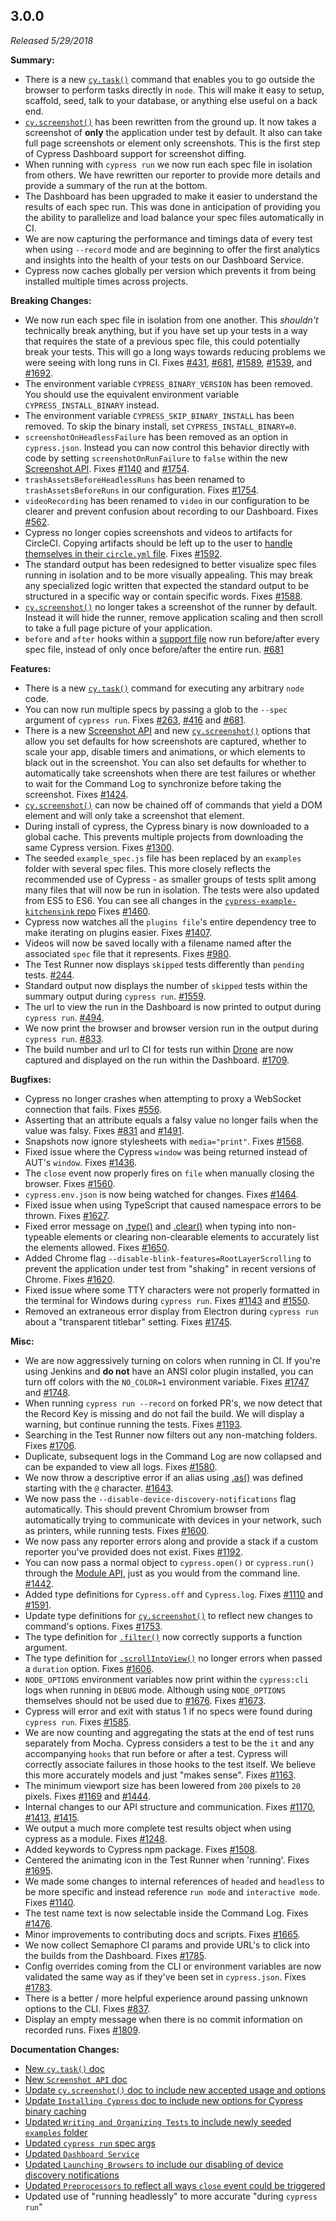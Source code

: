 ## 3.0.0

*Released 5/29/2018*

**Summary:**

- There is a new [`cy.task()`](/api/commands/task) command that enables you to go outside the browser to perform tasks directly in `node`. This will make it easy to setup, scaffold, seed, talk to your database, or anything else useful on a back end.
- [`cy.screenshot()`](/api/commands/screenshot) has been rewritten from the ground up. It now takes a screenshot of **only** the application under test by default. It also can take full page screenshots or element only screenshots. This is the first step of Cypress Dashboard support for screenshot diffing.
- When running with `cypress run` we now run each spec file in isolation from others. We have rewritten our reporter to provide more details and provide a summary of the run at the bottom.
- The Dashboard has been upgraded to make it easier to understand the results of each spec run. This was done in anticipation of providing you the ability to parallelize and load balance your spec files automatically in CI.
- We are now capturing the performance and timings data of every test when using `--record` mode and are beginning to offer the first analytics and insights into the health of your tests on our Dashboard Service.
- Cypress now caches globally per version which prevents it from being installed multiple times across projects.

**Breaking Changes:**

- We now run each spec file in isolation from one another. This *shouldn't* technically break anything, but if you have set up your tests in a way that requires the state of a previous spec file, this could potentially break your tests. This will go a long ways towards reducing problems we were seeing with long runs in CI. Fixes [#431](https://github.com/cypress-io/cypress/issues/431), [#681](https://github.com/cypress-io/cypress/issues/681), [#1589](https://github.com/cypress-io/cypress/issues/1589), [#1539](https://github.com/cypress-io/cypress/issues/1539), and [#1692](https://github.com/cypress-io/cypress/issues/1692).
- The environment variable `CYPRESS_BINARY_VERSION` has been removed. You should use the equivalent environment variable `CYPRESS_INSTALL_BINARY` instead.
- The environment variable `CYPRESS_SKIP_BINARY_INSTALL` has been removed. To skip the binary install, set `CYPRESS_INSTALL_BINARY=0`.
- `screenshotOnHeadlessFailure` has been removed as an option in `cypress.json`. Instead you can now control this behavior directly with code by setting `screenshotOnRunFailure` to `false` within the new [Screenshot API](/api/cypress-api/screenshot-api). Fixes [#1140](https://github.com/cypress-io/cypress/issues/1140) and [#1754](https://github.com/cypress-io/cypress/issues/1754).
- `trashAssetsBeforeHeadlessRuns` has been renamed to `trashAssetsBeforeRuns` in our configuration. Fixes [#1754](https://github.com/cypress-io/cypress/issues/1754).
- `videoRecording` has been renamed to `video` in our configuration to be clearer and prevent confusion about recording to our Dashboard. Fixes [#562](https://github.com/cypress-io/cypress/issues/562).
- Cypress no longer copies screenshots and videos to artifacts for CircleCI. Copying artifacts should be left up to the user to [handle themselves in their `circle.yml` file](https://circleci.com/docs/2.0/artifacts/). Fixes [#1592](https://github.com/cypress-io/cypress/issues/1592).
- The standard output has been redesigned to better visualize spec files running in isolation and to be more visually appealing. This may break any specialized logic written that expected the standard output to be structured in a specific way or contain specific words. Fixes [#1588](https://github.com/cypress-io/cypress/issues/1588).
- [`cy.screenshot()`](/api/commands/screenshot) no longer takes a screenshot of the runner by default. Instead it will hide the runner, remove application scaling and then scroll to take a full page picture of your application.
- `before` and `after` hooks within a [support file](/guides/core-concepts/writing-and-organizing-tests#Support-file) now run before/after every spec file, instead of only once before/after the entire run. [#681](https://github.com/cypress-io/cypress/issues/681)

**Features:**

- There is a new [`cy.task()`](/api/commands/task) command for executing any arbitrary `node` code.
- You can now run multiple specs by passing a glob to the `--spec` argument of `cypress run`. Fixes [#263](https://github.com/cypress-io/cypress/issues/263), [#416](https://github.com/cypress-io/cypress/issues/416) and [#681](https://github.com/cypress-io/cypress/issues/681).
- There is a new [Screenshot API](/api/cypress-api/screenshot-api) and new [`cy.screenshot()`](/api/commands/screenshot) options that allow you set defaults for how screenshots are captured, whether to scale your app, disable timers and animations, or which elements to black out in the screenshot. You can also set defaults for whether to automatically take screenshots when there are test failures or whether to wait for the Command Log to synchronize before taking the screenshot. Fixes [#1424](https://github.com/cypress-io/cypress/issues/1424).
- [`cy.screenshot()`](/api/commands/screenshot) can now be chained off of commands that yield a DOM element and will only take a screenshot that element.
- During install of cypress, the Cypress binary is now downloaded to a global cache. This prevents multiple projects from downloading the same Cypress version. Fixes [#1300](https://github.com/cypress-io/cypress/issues/1300).
- The seeded `example_spec.js` file has been replaced by an `examples` folder with several spec files. This more closely reflects the recommended use of Cypress - as smaller groups of tests split among many files that will now be run in isolation. The tests were also updated from ES5 to ES6. You can see all changes in the [`cypress-example-kitchensink` repo](https://github.com/cypress-io/cypress-example-kitchensink) Fixes [#1460](https://github.com/cypress-io/cypress/issues/1460).
- Cypress now watches all the `plugins file`'s entire dependency tree to make iterating on plugins easier. Fixes [#1407](https://github.com/cypress-io/cypress/issues/1407).
- Videos will now be saved locally with a filename named after the associated `spec` file that it represents. Fixes [#980](https://github.com/cypress-io/cypress/issues/980).
- The Test Runner now displays `skipped` tests differently than `pending` tests. [#244](https://github.com/cypress-io/cypress/issues/244).
- Standard output now displays the number of `skipped` tests within the summary output during `cypress run`. [#1559](https://github.com/cypress-io/cypress/issues/1559).
- The url to view the run in the Dashboard is now printed to output during `cypress run`. [#494](https://github.com/cypress-io/cypress/issues/494).
- We now print the browser and browser version run in the output during `cypress run`. [#833](https://github.com/cypress-io/cypress/issues/833).
- The build number and url to CI for tests run within [Drone](https://drone.io/) are now captured and displayed on the run within the Dashboard. [#1709](https://github.com/cypress-io/cypress/issues/1709).

**Bugfixes:**

- Cypress no longer crashes when attempting to proxy a WebSocket connection that fails. Fixes [#556](https://github.com/cypress-io/cypress/issues/556).
- Asserting that an attribute equals a falsy value no longer fails when the value was falsy. Fixes [#831](https://github.com/cypress-io/cypress/issues/831) and [#1491](https://github.com/cypress-io/cypress/issues/1491).
- Snapshots now ignore stylesheets with `media="print"`. Fixes [#1568](https://github.com/cypress-io/cypress/issues/1568).
- Fixed issue where the Cypress `window` was being returned instead of AUT's `window`. Fixes [#1436](https://github.com/cypress-io/cypress/issues/1436).
- The `close` event now properly fires on `file` when manually closing the browser. Fixes [#1560](https://github.com/cypress-io/cypress/issues/1560).
- `cypress.env.json` is now being watched for changes. Fixes [#1464](https://github.com/cypress-io/cypress/issues/1464).
- Fixed issue when using TypeScript that caused namespace errors to be thrown. Fixes [#1627](https://github.com/cypress-io/cypress/issues/1627).
- Fixed error message on [.type()](/api/commands/type) and [.clear()](/api/commands/clear) when typing into non-typeable elements or clearing non-clearable elements to accurately list the elements allowed. Fixes [#1650](https://github.com/cypress-io/cypress/issues/1650).
- Added Chrome flag `--disable-blink-features=RootLayerScrolling` to prevent the application under test from "shaking" in recent versions of Chrome. Fixes [#1620](https://github.com/cypress-io/cypress/issues/1620).
- Fixed issue where some TTY characters were not properly formatted in the terminal for Windows during `cypress run`. Fixes [#1143](https://github.com/cypress-io/cypress/issues/1143) and [#1550](https://github.com/cypress-io/cypress/issues/1550).
- Removed an extraneous error display from Electron during `cypress run` about a "transparent titlebar" setting. Fixes [#1745](https://github.com/cypress-io/cypress/issues/1745).

**Misc:**

- We are now aggressively turning on colors when running in CI. If you're using Jenkins and **do not** have an ANSI color plugin installed, you can turn off colors with the `NO_COLOR=1` environment variable. Fixes [#1747](https://github.com/cypress-io/cypress/issues/1747) and [#1748](https://github.com/cypress-io/cypress/issues/1748).
- When running `cypress run --record` on forked PR's, we now detect that the Record Key is missing and do not fail the build. We will display a warning, but continue running the tests. Fixes [#1193](https://github.com/cypress-io/cypress/issues/1193).
- Searching in the Test Runner now filters out any non-matching folders. Fixes [#1706](https://github.com/cypress-io/cypress/issues/1706).
- Duplicate, subsequent logs in the Command Log are now collapsed and can be expanded to view all logs. Fixes [#1580](https://github.com/cypress-io/cypress/issues/1580).
- We now throw a descriptive error if an alias using [.as()](/api/commands/as) was defined starting with the `@` character. [#1643](https://github.com/cypress-io/cypress/issues/1643).
- We now pass the `--disable-device-discovery-notifications` flag automatically. This should prevent Chromium browser from automatically trying to communicate with devices in your network, such as printers, while running tests. Fixes [#1600](https://github.com/cypress-io/cypress/issues/1600).
- We now pass any reporter errors along and provide a stack if a custom reporter you've provided does not exist. Fixes [#1192](https://github.com/cypress-io/cypress/issues/1192).
- You can now pass a normal object to `cypress.open()` or `cypress.run()` through the [Module API](/guides/guides/module-api), just as you would from the command line. [#1442](https://github.com/cypress-io/cypress/issues/1442).
- Added type definitions for `Cypress.off` and `Cypress.log`. Fixes [#1110](https://github.com/cypress-io/cypress/issues/1110) and [#1591](https://github.com/cypress-io/cypress/issues/1591).
- Update type definitions for [`cy.screenshot()`](/api/commands/screenshot) to reflect new changes to command's options. Fixes [#1753](https://github.com/cypress-io/cypress/issues/1753).
- The type definition for [`.filter()`](/api/commands/filter) now correctly supports a function argument.
- The type definition for [`.scrollIntoView()`](/api/commands/scrollintoview) no longer errors when passed a `duration` option. Fixes [#1606](https://github.com/cypress-io/cypress/issues/1606).
- `NODE_OPTIONS` environment variables now print within the `cypress:cli` logs when running in `DEBUG` mode. Although using `NODE_OPTIONS` themselves should not be used due to [#1676](https://github.com/cypress-io/cypress/issues/1676). Fixes [#1673](https://github.com/cypress-io/cypress/issues/1673).
- Cypress will error and exit with status 1 if no specs were found during `cypress run`. Fixes [#1585](https://github.com/cypress-io/cypress/issues/1585).
- We are now counting and aggregating the stats at the end of test runs separately from Mocha. Cypress considers a test to be the `it` and any accompanying `hooks` that run before or after a test. Cypress will correctly associate failures in those hooks to the test itself. We believe this more accurately models and just "makes sense". Fixes [#1163](https://github.com/cypress-io/cypress/issues/1163).
- The minimum viewport size has been lowered from `200` pixels to `20` pixels. Fixes [#1169](https://github.com/cypress-io/cypress/issues/1169) and [#1444](https://github.com/cypress-io/cypress/issues/1444).
- Internal changes to our API structure and communication. Fixes [#1170](https://github.com/cypress-io/cypress/issues/1170), [#1413](https://github.com/cypress-io/cypress/issues/1413), [#1415](https://github.com/cypress-io/cypress/issues/1415).
- We output a much more complete test results object when using cypress as a module. Fixes [#1248](https://github.com/cypress-io/cypress/issues/1248).
- Added keywords to Cypress npm package. Fixes [#1508](https://github.com/cypress-io/cypress/issues/1508).
- Centered the animating icon in the Test Runner when 'running'. Fixes [#1695](https://github.com/cypress-io/cypress/issues/1695).
- We made some changes to internal references of `headed` and `headless` to be more specific and instead reference `run mode` and `interactive mode`. Fixes [#1140](https://github.com/cypress-io/cypress/issues/1140).
- The test name text is now selectable inside the Command Log. Fixes [#1476](https://github.com/cypress-io/cypress/issues/1476).
- Minor improvements to contributing docs and scripts. Fixes [#1665](https://github.com/cypress-io/cypress/issues/1665).
- We now collect Semaphore CI params and provide URL's to click into the builds from the Dashboard. Fixes [#1785](https://github.com/cypress-io/cypress/issues/1785).
- Config overrides coming from the CLI or environment variables are now validated the same way as if they've been set in `cypress.json`. Fixes [#1783](https://github.com/cypress-io/cypress/issues/1783).
- There is a better / more helpful experience around passing unknown options to the CLI. Fixes [#837](https://github.com/cypress-io/cypress/issues/837).
- Display an empty message when there is no commit information on recorded runs. Fixes [#1809](https://github.com/cypress-io/cypress/issues/1809).

**Documentation Changes:**

- [New `cy.task()` doc](/api/commands/task)
- [New `Screenshot API` doc](/api/cypress-api/screenshot-api)
- [Update `cy.screenshot()` doc to include new accepted usage and options](/api/commands/screenshot)
- [Update `Installing Cypress` doc to include new options for Cypress binary caching](/guides/getting-started/installing-cypress)
- [Updated `Writing and Organizing Tests` to include newly seeded `examples` folder](/guides/core-concepts/writing-and-organizing-tests)
- [Updated `cypress run` spec args](/guides/guides/command-line#cypress-run)
- [Updated `Dashboard Service`](/guides/dashboard/dashboard-introduction)
- [Updated `Launching Browsers` to include our disabling of device discovery notifications](/guides/guides/launching-browsers)
- [Updated `Preprocessors` to reflect all ways `close` event could be triggered](/guides/dashboard/dashboard-introduction)
- Updated use of "running headlessly" to more accurate "during `cypress run`"


